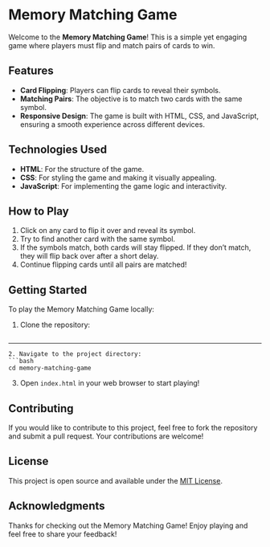 # Memory Matching Game

Welcome to the **Memory Matching Game**! This is a simple yet engaging game where players must flip and match pairs of cards to win.

## Features

- **Card Flipping**: Players can flip cards to reveal their symbols.
- **Matching Pairs**: The objective is to match two cards with the same symbol.
- **Responsive Design**: The game is built with HTML, CSS, and JavaScript, ensuring a smooth experience across different devices.

## Technologies Used

- **HTML**: For the structure of the game.
- **CSS**: For styling the game and making it visually appealing.
- **JavaScript**: For implementing the game logic and interactivity.

## How to Play

1. Click on any card to flip it over and reveal its symbol.
2. Try to find another card with the same symbol.
3. If the symbols match, both cards will stay flipped. If they don’t match, they will flip back over after a short delay.
4. Continue flipping cards until all pairs are matched!

## Getting Started

To play the Memory Matching Game locally:

1. Clone the repository:
   ```bash
  -------------------------------------------------------------------------
   ```
2. Navigate to the project directory:
   ```bash
   cd memory-matching-game
   ```
3. Open `index.html` in your web browser to start playing!

## Contributing

If you would like to contribute to this project, feel free to fork the repository and submit a pull request. Your contributions are welcome!

## License

This project is open source and available under the [MIT License](LICENSE).

## Acknowledgments

Thanks for checking out the Memory Matching Game! Enjoy playing and feel free to share your feedback!

